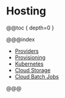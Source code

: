 # Hosting

@@toc { depth=0 }

@@@index

 * [Providers](providers.md)
 * [Provisioning](provisioning.md)
 * [Kubernetes](kubernetes.md)
 * [Cloud Storage](cloud-storage.md)
 * [Cloud Batch Jobs](cloud-batch-jobs.md)

@@@